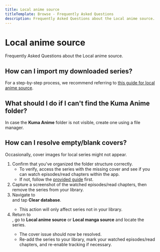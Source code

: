 ```yaml
---
title: Local anime source
titleTemplate: Browse - Frequently Asked Questions
description: Frequently Asked Questions about the Local anime source.
---
```


# Local anime source
Frequently Asked Questions about the Local anime source.

## How can I import my downloaded series?
For a step-by-step process, we recommend referring to [this guide for local anime source](/docs/guides/local-anime-source/).

## What should I do if I can't find the Kuma Anime folder?
In case the **Kuma Anime** folder is not visible, create one using a file manager.

## How can I resolve empty/blank covers?
Occasionally, cover images for local series might not appear.

1. Confirm that you've organized the folder structure correctly.
   * To verify, access the series with the missing cover and see if you can watch episodes/read chapters within the app.
   * If not, follow the [provided guide](/docs/guides/local-anime-source/#folder-structure) first.
1. Capture a screenshot of the watched episodes/read chapters, then remove the series from your library.
1. Navigate to <nav to="advanced"> and tap **Clear database**.
   * This action will only affect series not in your library.
2. Return to <nav to="sources">, go to **Local anime source** or **Local manga source** and locate the series.
   * The cover issue should now be resolved.
   * Re-add the series to your library, mark your watched episodes/read chapters, and re-enable tracking if necessary.
